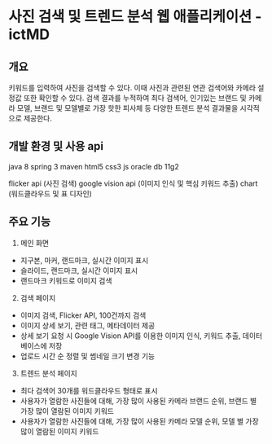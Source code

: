 # 사진 검색 및 트렌드 분석 웹 애플리케이션 - ictMD

## 개요
키워드를 입력하여 사진을 검색할 수 있다. 이때 사진과 관련된 연관 검색어와 카메라 설정값 또한 확인할 수 있다.
검색 결과를 누적하여 최다 검색어, 인기있는 브랜드 및 카메라 모델, 브랜드 및 모델별로 가장 핫한 피사체 등 다양한 트렌드 분석 결과물을 시각적으로 제공한다.

## 개발 환경 및 사용 api
java 8
spring 3
maven
html5
css3
js
oracle db 11g2

flicker api (사진 검색)
google vision api (이미지 인식 및 핵심 키워드 추출)
chart (워드클라우드 및 표 디자인)

## 주요 기능

1. 메인 화면
- 지구본, 마커, 랜드마크, 실시간 이미지 표시
- 슬라이드, 랜드마크, 실시간 이미지 표시
- 랜드마크 키워드로 이미지 검색

2. 검색 페이지
- 이미지 검색, Flicker API, 100건까지 검색
- 이미지 상세 보기, 관련 태그, 메타데이터 제공
- 상세 보기 요청 시 Google Vision API를 이용한 이미지 인식, 키워드 추출, 데이터베이스에 저장
- 업로드 시간 순 정렬 및 썸네일 크기 변경 기능

3. 트렌드 분석 페이지
- 최다 검색어 30개를 워드클라우드 형태로 표시
- 사용자가 열람한 사진들에 대해, 가장 많이 사용된 카메라 브랜드 순위, 브랜드 별 가장 많이 열람된 이미지 키워드
- 사용자가 열람한 사진들에 대해, 가장 많이 사용된 카메라 모델 순위, 모델 별 가장 많이 열람된 이미지 키워드
